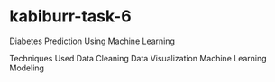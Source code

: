 # kabiburr-task-6

Diabetes Prediction Using Machine Learning

Techniques Used
Data Cleaning
Data Visualization
Machine Learning Modeling
